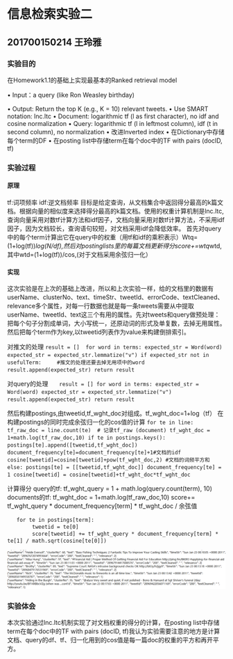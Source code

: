 # 信息检索实验二
## 201700150214 王玲雅

### 实验目的
在Homework1.1的基础上实现最基本的Ranked retrieval model

• Input：a query (like Ron Weasley birthday)

• Output: Return the top K (e.g., K = 10) relevant tweets.
• Use SMART notation: lnc.ltc
• Document: logarithmic tf (l as first character), no idf and cosine 
normalization
• Query: logarithmic tf (l in leftmost column), idf (t in second column), no 
normalization
• 改进Inverted index
• 在Dictionary中存储每个term的DF
• 在posting list中存储term在每个doc中的TF with pairs (docID, tf) 
### 实验过程
#### 原理
tf:词项频率
idf:逆文档频率
目标是给定查询，从文档集合中返回得分最高的k篇文档。根据向量的相似度来选择得分最高的k篇文档。使用的权重计算机制是lnc.ltc,查询向量采用对数tf计算方法和idf因子，文档向量采用对数tf计算方法，不采用idf因子，因为文档较长，查询语句较短，对文档采用idf会降低效率。
首先对query中的每个term计算出它在query中的权重（用tf和idf的乘积表示）Wtq=(1+log(tf))*log(N/df),然后对postinglists里的每篇文档更新得分score+=wtq*wtd,其中wtd=(1+log(tf))/cos,(对于文档采用余弦归一化）
#### 实现
   这次实验是在上次的基础上改进，所以和上次实验一样，给的文档里的数据有userName、clusterNo、text、timeStr、tweetId、errorCode、textCleaned、relevance多个属性，对每一行数据也就是每一条tweets需要从中提取userName、tweetId、text这三个有用的属性。先对tweets和query做预处理：把每个句子分割成单词，大小写统一，还原动词的形式及单复数，去掉无用属性。然后把每个term作为key,以tweetid列表作为value来构建倒排索引。
   
   对推文的处理
   ` result = [] 
    for word in terms:
        expected_str = Word(word)
        expected_str = expected_str.lemmatize("v")
        if expected_str not in usefulTerm:     #推文的处理还要去掉无用项中的word
            result.append(expected_str)
    return result `
    
  对query的处理
    `    result = []
    for word in terms:
        expected_str = Word(word)
        expected_str = expected_str.lemmatize("v")
        result.append(expected_str)
    return result `

然后构建postings,由tweetid,tf_wght_doc对组成。tf_wght_doc=1+log（tf）
在构建postings的同时完成余弦归一化的cos值的计算
 `for te in line:
            tf_raw_doc = line.count(te)  # 记录tf_raw (document)
            tf_wght_doc = 1+math.log(tf_raw_doc,10)
            if te in postings.keys():
                postings[te].append([tweetid,tf_wght_doc])
                document_frequency[te]=document_frequency[te]+1#文档的idf
                cosine[tweetid]=cosine[tweetid]+pow(tf_wght_doc,2) #文档的词频平方和
            else:
                postings[te] = [[tweetid,tf_wght_doc]]
                document_frequency[te] = 1
                cosine[tweetid] = cosine[tweetid]+tf_wght_doc*tf_wght_doc`

计算得分
query的tf:  tf_wght_query = 1 + math.log(query.count(term), 10)
documents的tf:  tf_wght_doc = 1+math.log(tf_raw_doc,10)
score+= tf_wght_query * document_frequency[term] * tf_wght_doc / 余弦值

       for te in postings[term]:
            tweetid = te[0]
            score[tweetid] += tf_wght_query * document_frequency[term] * te[1] / math.sqrt(cosine[te[0]])

![查询结果](https://github.com/479136200/IR-experiments/blob/master/images/L%60HCF2RHTR_QO%40%60HG56AM%7D5.png)


### 实验体会
本次实验通过lnc.ltc机制实现了对文档权重的得分的计算，在posting list中存储term在每个doc中的TF with pairs (docID, tf)我认为实验需要注意的地方是计算文档、query的df、tf、归一化用到的cos值是每一篇doc的权重的平方和再开平方。

